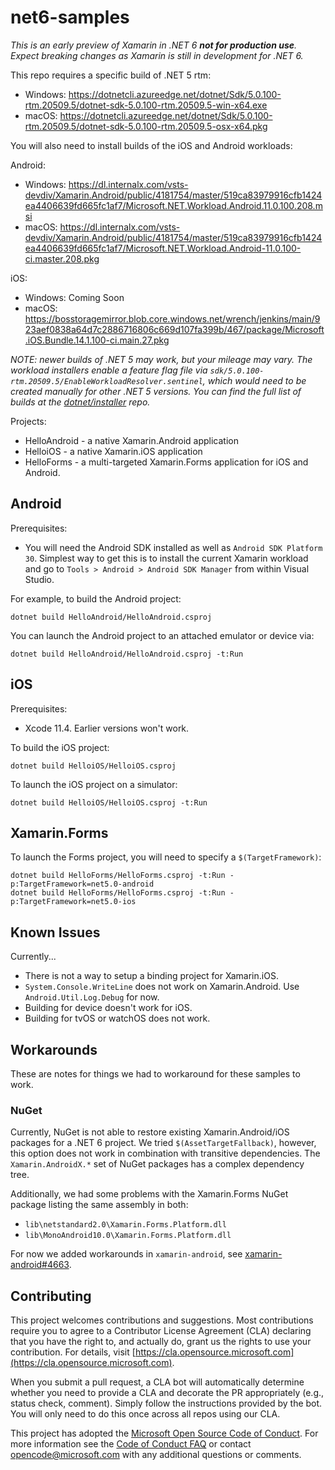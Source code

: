 # net6-samples

_This is an *early* preview of Xamarin in .NET 6 **not for production use**. Expect breaking changes as Xamarin is still in development for .NET 6._

This repo requires a specific build of .NET 5 rtm:

* Windows: https://dotnetcli.azureedge.net/dotnet/Sdk/5.0.100-rtm.20509.5/dotnet-sdk-5.0.100-rtm.20509.5-win-x64.exe
* macOS: https://dotnetcli.azureedge.net/dotnet/Sdk/5.0.100-rtm.20509.5/dotnet-sdk-5.0.100-rtm.20509.5-osx-x64.pkg

You will also need to install builds of the iOS and Android workloads:

Android:
* Windows: https://dl.internalx.com/vsts-devdiv/Xamarin.Android/public/4181754/master/519ca83979916cfb1424ea4406639fd665fc1af7/Microsoft.NET.Workload.Android.11.0.100.208.msi
* macOS: https://dl.internalx.com/vsts-devdiv/Xamarin.Android/public/4181754/master/519ca83979916cfb1424ea4406639fd665fc1af7/Microsoft.NET.Workload.Android-11.0.100-ci.master.208.pkg

iOS:
* Windows: Coming Soon
* macOS: https://bosstoragemirror.blob.core.windows.net/wrench/jenkins/main/923aef0838a64d7c2886716806c669d107fa399b/467/package/Microsoft.iOS.Bundle.14.1.100-ci.main.27.pkg

_NOTE: newer builds of .NET 5 *may* work, but your mileage may vary.
The workload installers enable a feature flag file via
`sdk/5.0.100-rtm.20509.5/EnableWorkloadResolver.sentinel`, which would
need to be created manually for other .NET 5 versions. You can find
the full list of builds at the [dotnet/installer][dotnet/installer]
repo._

Projects:

* HelloAndroid - a native Xamarin.Android application
* HelloiOS - a native Xamarin.iOS application
* HelloForms - a multi-targeted Xamarin.Forms application for iOS and Android.

[dotnet/installer]: https://github.com/dotnet/installer#installers-and-binaries

## Android

Prerequisites:

* You will need the Android SDK installed as well as `Android SDK Platform 30`. Simplest way to get this is to install the current Xamarin workload and go to `Tools > Android > Android SDK Manager` from within Visual Studio.

For example, to build the Android project:

    dotnet build HelloAndroid/HelloAndroid.csproj

You can launch the Android project to an attached emulator or device via:

    dotnet build HelloAndroid/HelloAndroid.csproj -t:Run

## iOS

Prerequisites:

* Xcode 11.4. Earlier versions won't work.

To build the iOS project:

    dotnet build HelloiOS/HelloiOS.csproj

To launch the iOS project on a simulator:

    dotnet build HelloiOS/HelloiOS.csproj -t:Run

## Xamarin.Forms

To launch the Forms project, you will need to specify a `$(TargetFramework)`:

    dotnet build HelloForms/HelloForms.csproj -t:Run -p:TargetFramework=net5.0-android
    dotnet build HelloForms/HelloForms.csproj -t:Run -p:TargetFramework=net5.0-ios

## Known Issues

Currently...

* There is not a way to setup a binding project for Xamarin.iOS.
* `System.Console.WriteLine` does not work on Xamarin.Android. Use
  `Android.Util.Log.Debug` for now.
* Building for device doesn't work for iOS.
* Building for tvOS or watchOS does not work.

## Workarounds

These are notes for things we had to workaround for these samples to work.

### NuGet

Currently, NuGet is not able to restore existing Xamarin.Android/iOS
packages for a .NET 6 project. We tried `$(AssetTargetFallback)`,
however, this option does not work in combination with transitive
dependencies. The `Xamarin.AndroidX.*` set of NuGet packages has a
complex dependency tree.

Additionally, we had some problems with the Xamarin.Forms NuGet
package listing the same assembly in both:

* `lib\netstandard2.0\Xamarin.Forms.Platform.dll`
* `lib\MonoAndroid10.0\Xamarin.Forms.Platform.dll`

For now we added workarounds in `xamarin-android`, see
[xamarin-android#4663](https://github.com/xamarin/xamarin-android/pull/4663).

## Contributing

This project welcomes contributions and suggestions.  Most contributions require you to agree to a
Contributor License Agreement (CLA) declaring that you have the right to, and actually do, grant us
the rights to use your contribution. For details, visit [https://cla.opensource.microsoft.com](https://cla.opensource.microsoft.com).

When you submit a pull request, a CLA bot will automatically determine whether you need to provide
a CLA and decorate the PR appropriately (e.g., status check, comment). Simply follow the instructions
provided by the bot. You will only need to do this once across all repos using our CLA.

This project has adopted the [Microsoft Open Source Code of Conduct](https://opensource.microsoft.com/codeofconduct/).
For more information see the [Code of Conduct FAQ](https://opensource.microsoft.com/codeofconduct/faq/) or
contact [opencode@microsoft.com](mailto:opencode@microsoft.com) with any additional questions or comments.
